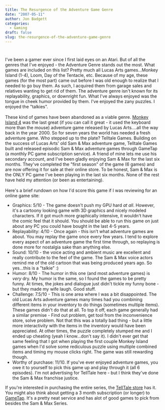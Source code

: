 ```yaml
---
title: The Resurgence of the Adventure Game Genre
date: "2007-05-11"
author: Jon Badgett
categories:
  - Gaming
draft: false
slug: the-resurgence-of-the-adventure-game-genre
---
```


<a onblur="try {parent.deselectBloggerImageGracefully();} catch(e) {}" href="http://bp2.blogger.com/_D1O7K_QiCIk/RkSqepr63pI/AAAAAAAAABo/6JLcfpuFbVg/s1600-h/samnmax.JPG"><img style="margin: 0px auto 10px; display: block; text-align: center; cursor: pointer;" src="http://bp2.blogger.com/_D1O7K_QiCIk/RkSqepr63pI/AAAAAAAAABo/6JLcfpuFbVg/s320/samnmax.JPG" alt="" id="BLOGGER_PHOTO_ID_5063359324634144402" border="0" /></a><br />I've
been a gamer ever since I first laid eyes on an Atari. But of all the genres
that I've enjoyed - the Adventure Genre stands out the most. What games are
included on this list? Pretty much all Lucas Arts games...Monkey Island (1-4),
Loom, Day of the Tentacle, etc. Because of my age, these games (for the most
part) came out before I was old enough to realize that I needed to go buy them.
As such, I acquired them from garage sales and relatives wanting to get rid of
them. The adventure genre isn't known for its replayability, graphics, or
downright fun. What I've always enjoyed was the tongue in cheek humor provided
by them. I've enjoyed the zany puzzles. I enjoyed the
"talkies".<br /><br />These kind of games have been abandoned as a viable genre.
<a href="http://en.wikipedia.org/wiki/Escape_from_Monkey_Island">Monkey Island
4</a> was the last great (if you can call it great - it used the keyboard more
than the mouse) adventure game released by Lucas Arts....all the way back in the
year 2000. So for seven years the world has needed a fresh adventure game. Who
stepped up to the plate? Telltale Games. Building on the success of Lucas Arts'
old Sam & Max adventure game, Telltale Games built and released episodic Sam
&amp; Max adventure games through GameTap (a monthly PC game subscription
service). A friend of mine lets me use his secondary account, and I've been
gladly enjoying Sam & Max for the last six months. They've completed the "first
season" of the game (6 games) and are now offering it for sale at their online
store. To be honest, Sam &amp; Max is the ONLY PC game I've been playing in the
last six months. None of the rest have held my attention (or been as
entertaining).<br /><br />Here's a brief rundown on how I'd score this game if I
was reviewing for an online game site:<br /><ul><li>Graphics: 5/10 - The game
doesn't push my GPU hard <span style="font-style: italic;">at all</span>.
However, it's a cartoony looking game with 3D graphics and nicely modeled
characters. If it got much more graphically intensive, it wouldn't have the
comic feel that it should. You should be able to run this game on just about any
PC you could have bought in the last 4-5 years.</li><li>Replayability: 4/10 -
Once again - this isn't what adventure games are about. You may replay the game
once every few years. I tend to explore every aspect of an adventure game the
first time through, so replaying is done more for nostalgia sake than anything
else.</li><li>Sound: 10/10 - the voice acting and ambient music are excellent
and really contribute to the feel of the game. The Sam & Max voice actors remind
me of the old cartoon that was being produced years ago. So yes...this is a
"talkie" :)</li><li>Humor: 8/10 - The humor in this one (and most adventure
games) is <span style="font-style: italic;">very</span> dry. My humor is the
same, so I found the games to be pretty funny. At times, the jokes and dialogue
just didn't tickle my funny bone - but they made my wife laugh. Good
stuff.</li><li>Challenge: 7.5/10 - This is one area where I was a bit
disappointed. The old Lucas Arts adventure games many times had you combining
different items in your inventory to do things (sometimes multiple items). These
games didn't do that at all. To top it off, each game generally had a similar
premise - Find out problem, get tool from the inconvenience store, solve
problem. Not that this was a totally bad thing - but a little more interactivity
with the items in the inventory would have been appreciated. At other times, the
puzzle completely stumped me and I ended up cheating (yeah I know...don't say
it). I didn't ever get that same feeling that I got when playing the first
couple Monkey Island games when I'd solve some rediculous puzzle using multiple
combined items and timing my mouse clicks right. The game was still rewarding
though.</li><li>Worthy of purchase: 11/10. If you've ever enjoyed adventure
games, you owe it to yourself to pick this game up and play through it (all 6
episodes). I'm not advertising for TellTale here - but I think they've done the
Sam & Max franchise justice.</li></ul>If you're interested in purchasing the
entire series, the
<a href="http://www.telltalegames.com/store/samandmax">TellTale store</a> has
it. You might also think about getting a 3 month subscription (or longer) to
<a href="http://www.gametap.com/home/">GameTap</a>. It's a pretty neat service
and has alot of good games to pick from besides the Sam &amp; Max Series.

